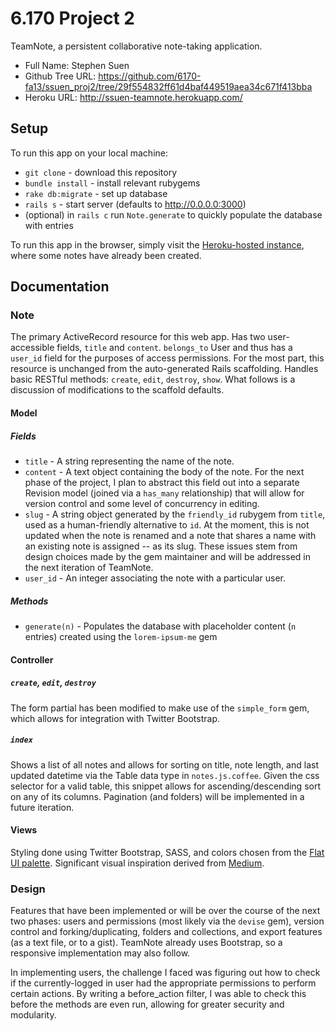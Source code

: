 # 6.170 Project 2

TeamNote, a persistent collaborative note-taking application.

+ Full Name: Stephen Suen
+ Github Tree URL: https://github.com/6170-fa13/ssuen_proj2/tree/29f554832ff61d4baf449519aea34c671f413bba
+ Heroku URL: http://ssuen-teamnote.herokuapp.com/

## Setup

To run this app on your local machine:
+ `git clone` - download this repository
+ `bundle install` - install relevant rubygems
+ `rake db:migrate` - set up database
+ `rails s` - start server (defaults to http://0.0.0.0:3000)
+ (optional) in `rails c` run `Note.generate` to quickly populate the database with entries

To run this app in the browser, simply visit the [Heroku-hosted instance](http://ssuen-teamnote.herokuapp.com), where some notes have already been created.

## Documentation

### Note

The primary ActiveRecord resource for this web app. Has two user-accessible fields, `title` and `content`. `belongs_to` User and thus has a `user_id` field for the purposes of access permissions. For the most part, this resource is unchanged from the auto-generated Rails scaffolding. Handles basic RESTful methods: `create`, `edit`, `destroy`, `show`. What follows is a discussion of modifications to the scaffold defaults.

#### Model

##### Fields

+ `title` - A string representing the name of the note.
+ `content` - A text object containing the body of the note. For the next phase of the project, I plan to abstract this field out into a separate Revision model (joined via a `has_many` relationship) that will allow for version control and some level of concurrency in editing.
+ `slug` - A string object generated by the `friendly_id` rubygem from `title`, used as a human-friendly alternative to `id`. At the moment, this is not updated when the note is renamed and a note that shares a name with an existing note is assigned <slug>--<UUID> as its slug. These issues stem from design choices made by the gem maintainer and will be addressed in the next iteration of TeamNote.
+ `user_id` - An integer associating the note with a particular user.

##### Methods
+ `generate(n)` - Populates the database with placeholder content (`n` entries) created using the `lorem-ipsum-me` gem

#### Controller

##### `create`, `edit`, `destroy`

The form partial has been modified to make use of the `simple_form` gem, which allows for integration with Twitter Bootstrap.

##### `index`

Shows a list of all notes and allows for sorting on title, note length, and last updated datetime via the Table data type in `notes.js.coffee`. Given the css selector for a valid table, this snippet allows for ascending/descending sort on any of its columns. Pagination (and folders) will be implemented in a future iteration.

#### Views

Styling done using Twitter Bootstrap, SASS, and colors chosen from the [Flat UI palette](http://flatuicolors.com/). Significant visual inspiration derived from [Medium](http://medium.com).

### Design

Features that have been implemented or will be over the course of the next two phases: users and permissions (most likely via the `devise` gem), version control and forking/duplicating, folders and collections, and export features (as a text file, or to a gist). TeamNote already uses Bootstrap, so a responsive implementation may also follow.

In implementing users, the challenge I faced was figuring out how to check if the currently-logged in user had the appropriate permissions to perform certain actions. By writing a before_action filter, I was able to check this before the methods are even run, allowing for greater security and modularity.
